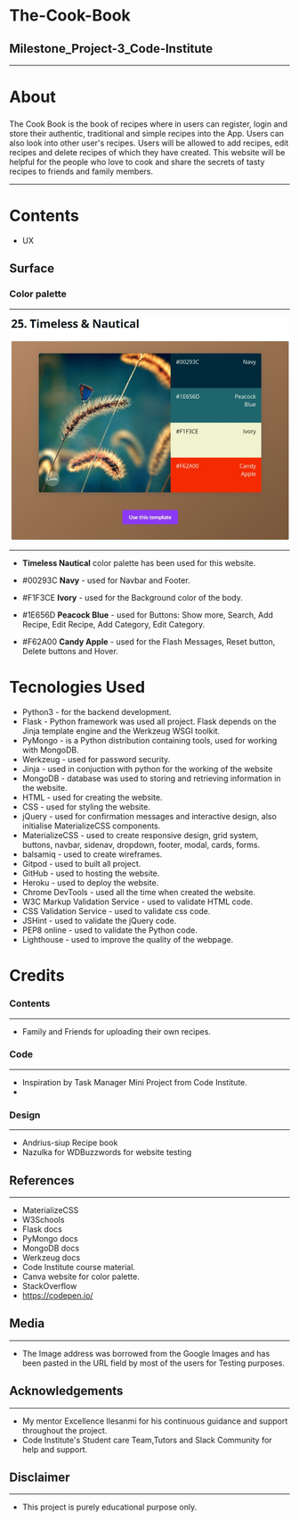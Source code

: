 # **The-Cook-Book**
## Milestone_Project-3_Code-Institute
____
# **About**
### 
The Cook Book is the book of recipes where in users can register, login and store their authentic, traditional and simple recipes into the App.
Users can also look into other user's recipes. 
Users will be allowed to add recipes, edit recipes and delete recipes of which they have created.
This website will be helpful for the people who love to cook and share the secrets of tasty recipes to friends and family members.
____
# **Contents**
* UX

## **Surface**
### Color palette
___

![plot](/images/color-palette.png)

___

* **Timeless Nautical** color palette has been used for this website.

* #00293C **Navy** - used for Navbar and Footer.

* #F1F3CE **Ivory** - used for the Background color of the  body.

* #1E656D **Peacock Blue** - used for Buttons: Show more, Search, Add Recipe, Edit Recipe, Add Category, Edit Category.

* #F62A00 **Candy Apple** - used for the Flash Messages, Reset button, Delete buttons and Hover.


# **Tecnologies Used**

* Python3 - for the backend development.
* Flask - Python framework was used all project. Flask depends on the Jinja template engine and the Werkzeug WSGI toolkit.
* PyMongo - is a Python distribution containing tools, used for working with MongoDB.
* Werkzeug - used for password security.
* Jinja - used in conjuction with python for the working of the website
* MongoDB - database was used to storing and retrieving information in the website.
* HTML - used for creating the website.
* CSS - used for styling the website.
* jQuery - used for confirmation messages and interactive design, also initialise MaterializeCSS components.
* MaterializeCSS - used to create responsive design, grid system, buttons, navbar, sidenav, dropdown, footer, modal, cards, forms.
* balsamiq - used to create wireframes.
* Gitpod - used to built all project.
* GitHub - used to hosting the website.
* Heroku - used to deploy the website.
* Chrome DevTools - used all the time when created the website.
* W3C Markup Validation Service - used to validate HTML code.
* CSS Validation Service - used to validate css code.
* JSHint - used to validate the jQuery code.
* PEP8 online - used to validate the Python code.
* Lighthouse - used to improve the quality of the webpage.


# **Credits**
### Contents
_____

* Family and Friends for uploading their own recipes.

### Code
____


* Inspiration by Task Manager Mini Project from Code Institute.
* 


### Design
___

* Andrius-siup Recipe book
* Nazulka for WDBuzzwords for website testing 


## References
___

* MaterializeCSS 
* W3Schools 
* Flask docs 
* PyMongo docs 
* MongoDB docs
* Werkzeug docs 
* Code Institute course material.
* Canva website for color palette.
* StackOverflow
* https://codepen.io/

## Media

___

* The Image address was borrowed from the Google Images and has been pasted in the URL field by most of the users for Testing purposes.

## Acknowledgements
___

* My mentor Excellence Ilesanmi for his continuous guidance and support throughout the project.
* Code Institute's Student care Team,Tutors and Slack Community for help and support.

## Disclaimer
___

* This project is purely educational purpose only.
